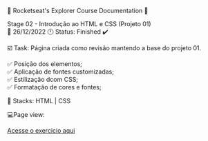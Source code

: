 🚀 Rocketseat's Explorer Course Documentation 📁

Stage 02 - Introdução ao HTML e CSS (Projeto 01)<br>
📅 26/12/2022 🕛 Status: Finished ✔️

☑️ Task: Página criada como revisão mantendo a base do projeto 01.

✅ Posição dos elementos;<br>
✅ Aplicação de fontes customizadas;<br>
✅ Estilização dcom CSS;<br> 
✅ Formatação de cores e fontes;<br>

📌 Stacks: HTML | CSS

💻Page view: 
<div align="center"
<img src="https://user-images.githubusercontent.com/61918927/209605423-553c3c63-92a2-42fd-ab00-bb2dfe20db46.jpg" "width="30px">
</div>

<a href="https://gabriel-adsv.github.io/explorer-stage02-projeto01-revisao/" target="_blank">Acesse o exercicio aqui</a>
